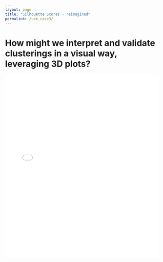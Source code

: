 ```yaml
---
layout: page
title: "Silhouette Scores - reimagined"
permalink: /use_case3/
---
```


# How might we interpret and validate clusterings in a visual way, leveraging 3D plots? 

<iframe src="/assets/network_silhouette_3D_v.0.0.html" width="100%" height="600" frameborder="0"></iframe>